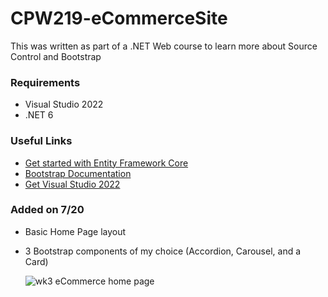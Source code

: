 # CPW219-eCommerceSite
This was written as part of a .NET Web course to learn more about Source Control and Bootstrap
### Requirements
- Visual Studio 2022
- .NET 6

### Useful Links
- [Get started with Entity Framework Core](https://learn.microsoft.com/en-us/ef/core/get-started/overview/install)
- [Bootstrap Documentation](https://getbootstrap.com/docs/5.3/getting-started/introduction/)
- [Get Visual Studio 2022](https://visualstudio.microsoft.com/vs/)

### Added on 7/20
- Basic Home Page layout
- 3 Bootstrap components of my choice (Accordion, Carousel, and a Card)

  ![wk3 eCommerce home page](https://github.com/JohnnyBee86/CPW219-eCommerceSite/assets/130700641/79af7f63-6375-4872-a7be-6940d858d100)
